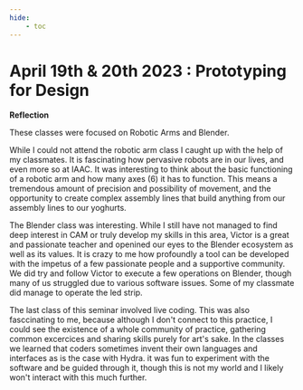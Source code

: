 ```yaml
---
hide:
    - toc
---
```


# April 19th & 20th 2023 : Prototyping for Design 

**Reflection**

These classes were focused on Robotic Arms and Blender. 

While I could not attend the robotic arm class I caught up with the help of my classmates. 
It is fascinating how pervasive robots are in our lives, and even more so at IAAC. It was interesting to think about the basic functioning of a robotic arm and how many axes (6) it has to function. This means a tremendous amount of precision and possibility of movement, and the opportunity to create complex assembly lines that build anything from our assembly lines to our yoghurts. 



The Blender class was interesting. While I still have not managed to find deep interest in CAM or truly develop my skills in this area, Victor is a great and passionate teacher and openined our eyes to the Blender ecosystem as well as its values. It is crazy to me how profoundly a tool can be developed with the impetus of a few passionate people and a supportive community. 
We did try and follow Victor to execute a few operations on Blender, though many of us struggled due to various software issues. Some of my classmate did manage to operate the led strip. 


The last class of this seminar involved live coding. This was also fasccinating to me, because although I don't connect to this practice, I could see the existence of a whole community of practice, gathering common excercices and sharing skills purely for art's sake. In the classes we learned that coders sometimes invent their own languages and interfaces as is the case with Hydra. it was fun to experiment with the software and be guided through it, though this is not my world and I likely won't interact with this much further. 


